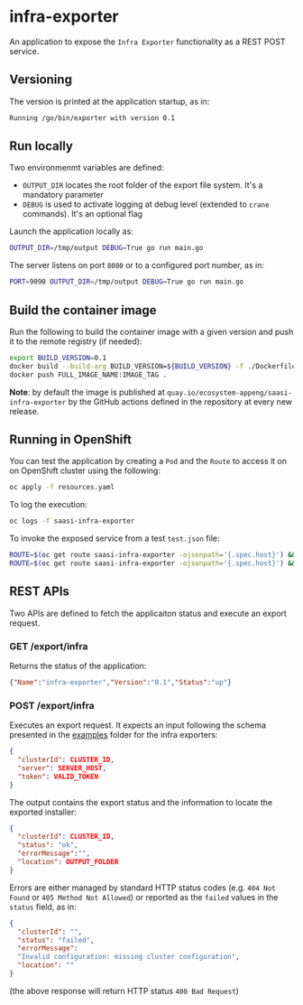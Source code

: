 # infra-exporter
An application to expose the `Infra Exporter` functionality as a REST POST service.

## Versioning
The version is printed at the application startup, as in:
```bash
Running /go/bin/exporter with version 0.1
```

## Run locally
Two environmenmt variables are defined:
* `OUTPUT_DIR` locates the root folder of the export file system. It's a mandatory parameter
* `DEBUG` is used to activate logging at debug level (extended to `crane` commands). It's an optional flag

Launch the application locally as:
```bash
OUTPUT_DIR=/tmp/output DEBUG=True go run main.go
```

The server listens on port `8080` or to a configured port number, as in:
```bash
PORT=9090 OUTPUT_DIR=/tmp/output DEBUG=True go run main.go
```

## Build the container image
Run the following to build the container image with a given version and push it to the remote registry (if needed):
```bash
export BUILD_VERSION=0.1
docker build --build-arg BUILD_VERSION=${BUILD_VERSION} -f ./Dockerfile -t FULL_IMAGE_NAME:IMAGE_TAG .
docker push FULL_IMAGE_NAME:IMAGE_TAG .
```

**Note**: by default the image is published at `quay.io/ecosystem-appeng/saasi-infra-exporter` by the GitHub actions defined in the repository at every new release.

## Running in OpenShift
You can test the application by creating a `Pod` and the `Route` to access it on on OpenShift cluster using the following:
```bash
oc apply -f resources.yaml
```

To log the execution:
```bash
oc logs -f saasi-infra-exporter
```

To invoke the exposed service from a test `test.json` file:
```bash
ROUTE=$(oc get route saasi-infra-exporter -ojsonpath='{.spec.host}') && curl ${ROUTE}/export/infra
ROUTE=$(oc get route saasi-infra-exporter -ojsonpath='{.spec.host}') && curl -X POST ${ROUTE}/export/infra -d @test.json
```

## REST APIs 
Two APIs are defined to fetch the applicaiton status and execute an export request.

### GET /export/infra
Returns the status of the application:
```json
{"Name":"infra-exporter","Version":"0.1","Status":"up"}
```

### POST /export/infra
Executes an export request. It expects an input following the schema presented in the [examples](../../examples/) folder for the infra exporters:
```json
{
  "clusterId": CLUSTER_ID,
  "server": SERVER_HOST,
  "token": VALID_TOKEN
}
```

The output contains the export status and the information to locate the exported installer:
```json
{
  "clusterId": CLUSTER_ID,
  "status": "ok",
  "errorMessage":"",
  "location": OUTPUT_FOLDER
}
```

Errors are either managed by standard HTTP status codes (e.g. `404 Not Found` or `405 Method Not Allowed`) or reported as the `failed` values in the `status` field, as in:
```json
{
  "clusterId": "",
  "status": "failed",
  "errorMessage":
  "Invalid configuration: missing cluster configuration",
  "location": ""
}
```
(the above response will return HTTP status `400 Bad Request`)